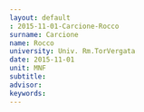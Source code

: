 ```yaml
---
layout: default 
: 2015-11-01-Carcione-Rocco
surname: Carcione
name: Rocco
university: Univ. Rm.TorVergata
date: 2015-11-01
unit: MNF
subtitle: 
advisor: 
keywords: 
---
```

